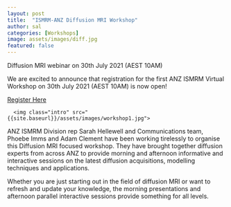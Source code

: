 ```yaml
---
layout: post
title:  "ISMRM-ANZ Diffusion MRI Workshop"
author: sal
categories: [Workshops]
image: assets/images/diff.jpg
featured: false
---
```

Diffusion MRI webinar on 30th July 2021 (AEST 10AM)

We are excited to announce that registration for the first ANZ ISMRM Virtual Workshop on 30th July 2021 (AEST 10AM) is now open!

<a href="https://acu.zoom.us/meeting/register/tZwvc-2grD0vGtP2294LqlMCIAybVlNU6vXg">Register Here</a>

<div class="rounded mb-5">
     
      <img class="intro" src="{{site.baseurl}}/assets/images/workshop1.jpg">      
      
</div>

ANZ ISMRM Division rep Sarah Hellewell and Communications team, Phoebe Imms and Adam Clement have been working tirelessly to organise this Diffusion MRI focused workshop. They have brought together diffusion experts from across ANZ to provide morning and afternoon informative and interactive sessions on the latest diffusion acquisitions, modelling techniques and applications.
 
Whether you are just starting out in the field of diffusion MRI or want to refresh and update your knowledge, the morning presentations and afternoon parallel interactive sessions provide something for all levels.


